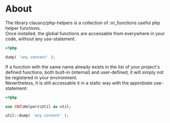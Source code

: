 # About

The library clausnz/php-helpers is a collection of :nr_functions useful php helper functions.  
Once installed, the global functions are accessable from everywhere in your code, without any use-statement.

```php
<?php

dump( 'any content' );

```

If a function with the same name already exists in the list of your project's defined functions, both built-in (internal) and user-defined, it will simply not be registered in your environment.  
Nevertheless, it is still accessable it in a static way with the approbiate use-statement:

```php
<?php

use CNZ\Helpers\Util as util;

util::dump( 'any content' );

```
